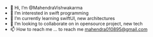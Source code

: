 - 👋 Hi, I’m @MahendraVishwakarma
- 👀 I’m interested in swift programming
- 🌱 I’m currently learning swiftUI, new architectures
- 💞️ I’m looking to collaborate on in opensource project, new tech
- 📫 How to reach me ... to reach me 
  mahendra010895@gmail.com

<!---
MahendraVishwakarma/MahendraVishwakarma is a ✨ special ✨ repository because its `README.md` (this file) appears on your GitHub profile.
You can click the Preview link to take a look at your changes.
--->

